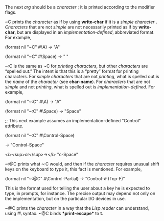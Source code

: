  

The next *arg* should be a *character* ; it is printed according to the modifier flags. 

~C prints the *character* as if by using **write-char** if it is a *simple character* . *Characters* that are not *simple* are not necessarily printed as if by **write-char**, but are displayed in an *implementation-defined*, abbreviated format. For example, 

(format nil "~C" #\A) *→* "A" 

(format nil "~C" #\Space) *→* " " 

~:C is the same as ~C for *printing characters*, but other *characters* are “spelled out.” The intent is that this is a “pretty” format for printing characters. For *simple characters* that are not *printing*, what is spelled out is the *name* of the *character* (see **char-name**). For *characters* that are not *simple* and not *printing*, what is spelled out is *implementation-defined*. For example, 

(format nil "~:C" #\A) *→* "A" 

(format nil "~:C" #\Space) *→* "Space" 

;; This next example assumes an implementation-defined "Control" attribute. 

(format nil "~:C" #\Control-Space) 

*→* "Control-Space" 

&#60;i&#62;&#60;sup&#62;or&#60;/sup&#62;→&#60;/i&#62; "c-Space" 

~:@C prints what ~:C would, and then if the *character* requires unusual shift keys on the keyboard to type it, this fact is mentioned. For example, 

(format nil "~:@C" #\Control-Partial) *→* "Control-*∂* (Top-F)" 

This is the format used for telling the user about a key he is expected to type, in prompts, for instance. The precise output may depend not only on the implementation, but on the particular I/O devices in use. 



 

 

~@C prints the *character* in a way that the *Lisp reader* can understand, using #\ syntax. ~@C binds **\*print-escape\*** to **t**. 

